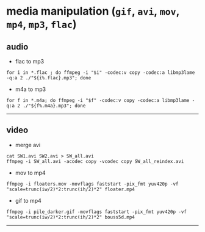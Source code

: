
# media manipulation (`gif`, `avi`, `mov`, `mp4`, `mp3`, `flac`)

## audio

- flac to mp3
```
for i in *.flac ; do ffmpeg -i "$i" -codec:v copy -codec:a libmp3lame -q:a 2 ./"${i%.flac}.mp3"; done
```

- m4a to mp3
```
for f in *.m4a; do ffmpeg -i "$f" -codec:v copy -codec:a libmp3lame -q:a 2 ./"${f%.m4a}.mp3"; done
```

---

## video

- merge avi
```
cat SW1.avi SW2.avi > SW_all.avi
ffmpeg -i SW_all.avi -acodec copy -vcodec copy SW_all_reindex.avi
```

- mov to mp4
```
ffmpeg -i floaters.mov -movflags faststart -pix_fmt yuv420p -vf "scale=trunc(iw/2)*2:trunc(ih/2)*2" floater.mp4
```

- gif to mp4
```
ffmpeg -i pile_darker.gif -movflags faststart -pix_fmt yuv420p -vf "scale=trunc(iw/2)*2:trunc(ih/2)*2" bouss5d.mp4
```

---